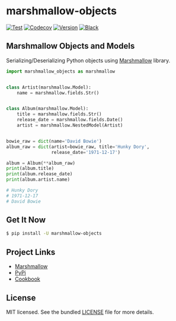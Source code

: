 # marshmallow-objects

[![Test](https://img.shields.io/github/workflow/status/SVilgelm/marshmallow-objects/Test%20Master%20Branch)](https://github.com/SVilgelm/marshmallow-objects/actions?query=workflow%3A%22Test+Master+Branch%22)
[![Codecov](https://img.shields.io/codecov/c/github/SVilgelm/marshmallow-objects)](https://codecov.io/gh/SVilgelm/marshmallow-objects)
[![Version](https://img.shields.io/pypi/v/marshmallow-objects?label=version)](https://pypi.org/project/marshmallow-objects/)
[![Black](https://img.shields.io/badge/code%20style-black-black)](https://github.com/psf/black)

## Marshmallow Objects and Models

Serializing/Deserializing Python objects using [Marshmallow](https://github.com/marshmallow-code/marshmallow) library.

```python
import marshmallow_objects as marshmallow


class Artist(marshmallow.Model):
    name = marshmallow.fields.Str()


class Album(marshmallow.Model):
    title = marshmallow.fields.Str()
    release_date = marshmallow.fields.Date()
    artist = marshmallow.NestedModel(Artist)


bowie_raw = dict(name='David Bowie')
album_raw = dict(artist=bowie_raw, title='Hunky Dory',
                 release_date='1971-12-17')

album = Album(**album_raw)
print(album.title)
print(album.release_date)
print(album.artist.name)

# Hunky Dory
# 1971-12-17
# David Bowie
```

## Get It Now

```bash
$ pip install -U marshmallow-objects
```

## Project Links

* [Marshmallow](https://github.com/marshmallow-code/marshmallow)
* [PyPi](https://pypi.python.org/pypi/marshmallow-objects)
* [Cookbook](https://github.com/SVilgelm/marshmallow-objects/wiki)

## License

MIT licensed. See the bundled [LICENSE](LICENSE) file for more details.
